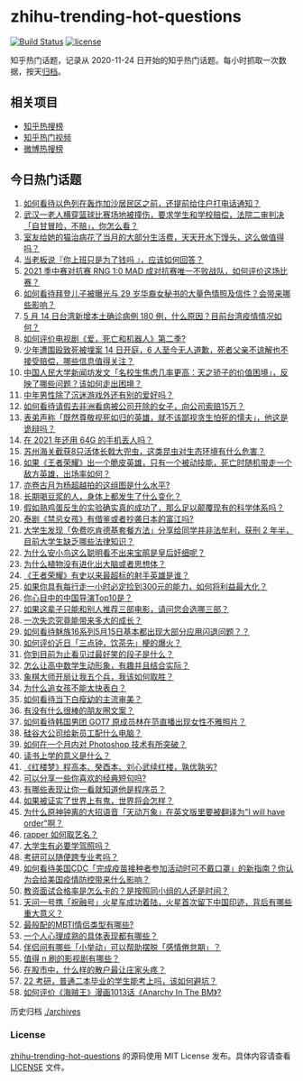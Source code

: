 # zhihu-trending-hot-questions

[![Build Status](https://github.com/justjavac/zhihu-trending-hot-questions/workflows/ci/badge.svg?branch=master)](https://github.com/justjavac/zhihu-trending-hot-questions/actions)
[![license](https://img.shields.io/github/license/justjavac/zhihu-trending-hot-questions)](https://github.com/justjavac/zhihu-trending-hot-questions/blob/master/LICENSE)

知乎热门话题，记录从 2020-11-24 日开始的知乎热门话题。每小时抓取一次数据，按天[归档](./archives)。

## 相关项目

- [知乎热搜榜](https://github.com/justjavac/zhihu-trending-top-search)
- [知乎热门视频](https://github.com/justjavac/zhihu-trending-hot-video)
- [微博热搜榜](https://github.com/justjavac/weibo-trending-hot-search)

## 今日热门话题

<!-- BEGIN -->
<!-- 最后更新时间 Sun May 16 2021 01:34:39 GMT+0800 (China Standard Time) -->

1. [如何看待以色列在轰炸加沙居民区之前，还提前给住户打电话通知？](https://www.zhihu.com/question/459381446)
2. [武汉一老人横穿篮球比赛场地被撞伤，要求学生和学校赔偿，法院二审判决「自甘冒险，不赔」，你怎么看？](https://www.zhihu.com/question/458886791)
3. [室友给她的猫治病花了当月的大部分生活费，天天开水下馒头，这么做值得吗？](https://www.zhihu.com/question/458055949)
4. [当老板说『你上班只是为了钱吗 』，应该如何回答？](https://www.zhihu.com/question/459271480)
5. [2021 季中赛对抗赛 RNG 1:0 MAD
   成对抗赛唯一不败战队，如何评价这场比赛？](https://www.zhihu.com/question/459644598)
6. [如何看待拜登儿子被曝光与 29
   岁华裔女秘书的大量色情照及信件？会带来哪些影响？](https://www.zhihu.com/question/458657086)
7. [5 月 14 日台湾新增本土确诊病例 180
   例，什么原因？目前台湾疫情情况如何？](https://www.zhihu.com/question/459531944)
8. [如何评价电视剧《爱，死亡和机器人》第二季?](https://www.zhihu.com/question/392099994)
9. [少年遭围殴致死被埋案 14 日开庭，6
   人至今无人道歉，死者父亲不谅解也不接受赔偿，哪些信息值得关注？](https://www.zhihu.com/question/459368723)
10. [中国人民大学新闻坊发文「名校生焦虑几率更高：天之骄子的价值困境」，反映了哪些问题？该如何走出困境？](https://www.zhihu.com/question/459560350)
11. [中年男性除了沉迷游戏外还有别的爱好吗？](https://www.zhihu.com/question/459226864)
12. [如何看待请假去非洲看病被公司开除的女子，向公司索赔15万？](https://www.zhihu.com/question/459337590)
13. [表弟声称「既然尊敬视死如归的英雄，就不该鄙视贪生怕死的懦夫」，他这是诡辩吗？](https://www.zhihu.com/question/459177318)
14. [在 2021 年还用 64G 的手机丢人吗？](https://www.zhihu.com/question/459213190)
15. [苏州海关截获8只活体长戟大兜虫，这类昆虫对生态环境有什么危害？](https://www.zhihu.com/question/459391470)
16. [如果《王者荣耀》出一个脆皮英雄，只有一个被动技能，死亡时随机带走一个敌方英雄，出场率如何？](https://www.zhihu.com/question/459413105)
17. [亦卷古月为杨超越拍的这组图是什么水平?](https://www.zhihu.com/question/459282561)
18. [长期喝豆浆的人，身体上都发生了什么变化？](https://www.zhihu.com/question/382035677)
19. [假如熟鸡蛋反生的实验确实真的成功了，那么足以颠覆现有的科学体系吗？](https://www.zhihu.com/question/456677213)
20. [泰剧《禁忌女孩》有借鉴或者抄袭日本的富江吗?](https://www.zhihu.com/question/372621639)
21. [大学生发现「免费吃肯德基套餐方法」分享给同学并非法牟利，获刑 2
    年半，目前大学生缺乏哪些法律知识？](https://www.zhihu.com/question/458862596)
22. [为什么安小鸟这么聪明看不出来宝鹃是皇后奸细呢？](https://www.zhihu.com/question/338703838)
23. [为什么植物没有进化出大脑或者思想体？](https://www.zhihu.com/question/437474056)
24. [《王者荣耀》有史以来最超标的射手英雄是谁？](https://www.zhihu.com/question/458538827)
25. [如果你具有每行走一小时必定捡到300元的能力，如何将利益最大化？](https://www.zhihu.com/question/439876862)
26. [你心目中的中国导演Top10是？](https://www.zhihu.com/question/314257835)
27. [如果这辈子只能和别人推荐三部电影，请问您会选哪三部？](https://www.zhihu.com/question/444313984)
28. [一次失恋究竟能带来多大的成长？](https://www.zhihu.com/question/364747959)
29. [如何看待魅族16系列5月15日基本都出现大部分应用闪退问题？？](https://www.zhihu.com/question/459492278)
30. [如何评价近日「三点钟，饮茶先」梗的爆火？](https://www.zhihu.com/question/459087204)
31. [你到目前为止看见过最好笑的段子是什么？](https://www.zhihu.com/question/297417967)
32. [怎么让高中数学生动形象，有趣并且结合实际？](https://www.zhihu.com/question/457752589)
33. [象棋大师开局让我五个兵，我该如何取胜？](https://www.zhihu.com/question/458811041)
34. [为什么追女孩不能太快表白？](https://www.zhihu.com/question/354110420)
35. [如何看待当下白瘦幼的主流审美？](https://www.zhihu.com/question/63812554)
36. [有没有什么很棒的朋友圈文案？](https://www.zhihu.com/question/314092494)
37. [如何看待韩国男团 GOT7 原成员林在范直播出现女性不雅照片？](https://www.zhihu.com/question/459375130)
38. [硅谷大公司给新员工配什么电脑？](https://www.zhihu.com/question/46739077)
39. [如何在一个月内对 Photoshop 技术有所突破？](https://www.zhihu.com/question/39164259)
40. [读书上学的意义是什么？](https://www.zhihu.com/question/457826127)
41. [《红楼梦》程高本、癸酉本、刘心武续红楼，孰优孰劣?](https://www.zhihu.com/question/459185982)
42. [可以分享一些你喜欢的经典短句吗?](https://www.zhihu.com/question/454951591)
43. [有哪些表现让你一看就知道他是程序员？](https://www.zhihu.com/question/453277901)
44. [如果被证实了世界上有鬼，世界将会怎样？](https://www.zhihu.com/question/405528524)
45. [为什么原神钟离的大招语音「天动万象」在英文版里要被翻译为"I will have
    order"啊？](https://www.zhihu.com/question/454824234)
46. [rapper 如何取艺名？](https://www.zhihu.com/question/453353784)
47. [大学生有必要学驾照吗？](https://www.zhihu.com/question/323177845)
48. [考研可以随便跨专业考吗？](https://www.zhihu.com/question/401955144)
49. [如何看待美国CDC「完成疫苗接种者参加活动时可不戴口罩」的新指南？你认为会给美国疫情防控带来什么影响？](https://www.zhihu.com/question/459397574)
50. [教资面试合格率是怎么卡的？是按照同小组的人还是时间？](https://www.zhihu.com/question/458641210)
51. [天问一号携「祝融号」火星车成功着陆，火星首次留下中国印迹，背后有哪些重大意义？](https://www.zhihu.com/question/459371819)
52. [最般配的MBTI情侣类型有哪些?](https://www.zhihu.com/question/428375844)
53. [一个人心理成熟的具体表现都有哪些？](https://www.zhihu.com/question/37018317)
54. [伴侣间有哪些「小举动」可以帮助摆脱「感情倦怠期」？](https://www.zhihu.com/question/458700530)
55. [值得 n 刷的影视剧有哪些？](https://www.zhihu.com/question/452689050)
56. [在股市中，什么样的散户最让庄家头疼？](https://www.zhihu.com/question/316561088)
57. [22 考研，普通二本毕业的学生能考上吗，该如何避坑？](https://www.zhihu.com/question/459381933)
58. [如何评价《海贼王》漫画1013话《Anarchy In The
    BM》?](https://www.zhihu.com/question/459215291)

<!-- END -->

历史归档 [./archives](./archives)

### License

[zhihu-trending-hot-questions](https://github.com/justjavac/zhihu-trending-hot-questions)
的源码使用 MIT License 发布。具体内容请查看 [LICENSE](./LICENSE) 文件。
